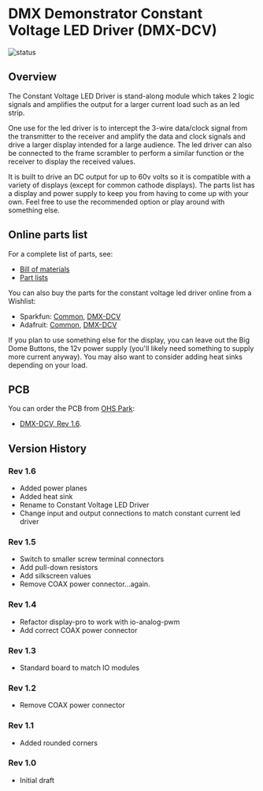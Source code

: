 # DMX Demonstrator Constant Voltage LED Driver (DMX-DCV)

![status](https://img.shields.io/badge/status-verified-brightgreen)

## Overview

The Constant Voltage LED Driver is stand-along module which takes 2 logic signals and amplifies the output for a larger current load such as an led strip.

One use for the led driver is to intercept the 3-wire data/clock signal from the transmitter to the receiver and amplify the data and clock signals and drive a larger display intended for a large audience. The led driver can also be connected to the frame scrambler to perform a similar function or the receiver to display the received values.

It is built to drive an DC output for up to 60v volts so it is compatible with a variety of displays (except for common cathode displays). The parts list has a display and power supply to keep you from having to come up with your own. Feel free to use the recommended option or play around with something else.

## Online parts list

For a complete list of parts, see:

- [Bill of materials](led-driver-voltage.bom.md)
- [Part lists](led-driver-voltage.parts.md)

You can also buy the parts for the constant voltage led driver online from a Wishlist:

- Sparkfun: [Common](https://www.sparkfun.com/wish_lists/160406), [DMX-DCV](https://www.sparkfun.com/wish_lists/160583)
- Adafruit: [Common](http://www.adafruit.com/wishlists/589832), [DMX-DCV](http://www.adafruit.com/wishlists/590543)

If you plan to use something else for the display, you can leave out the Big Dome Buttons, the 12v power supply (you'll likely need something to supply more current anyway). You may also want to consider adding heat sinks depending on your load.

## PCB

You can order the PCB from [OHS Park](https://oshpark.com/):

- [DMX-DCV, Rev 1.6](https://oshpark.com/shared_projects/vsJuLlDO).

## Version History

### Rev 1.6

- Added power planes
- Added heat sink
- Rename to Constant Voltage LED Driver
- Change input and output connections to match constant current led driver

### Rev 1.5

- Switch to smaller screw terminal connectors
- Add pull-down resistors
- Add silkscreen values
- Remove COAX power connector...again.

### Rev 1.4

- Refactor display-pro to work with io-analog-pwm
- Add correct COAX power connector

### Rev 1.3

- Standard board to match IO modules

### Rev 1.2

- Remove COAX power connector

### Rev 1.1

- Added rounded corners

### Rev 1.0

- Initial draft
